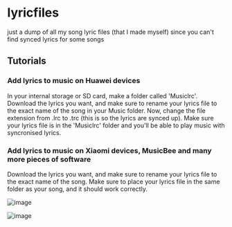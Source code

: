 # lyricfiles
just a dump of all my song lyric files (that I made myself) since you can't find synced lyrics for some songs

## Tutorials

### Add lyrics to music on Huawei devices

In your internal storage or SD card, make a folder called 'Musiclrc'. Download the lyrics you want, and make sure to rename your lyrics file to the exact name of the song in your Music folder. Now, change the file extension from .lrc to .trc (this is so the lyrics are synced up). Make sure your lyrics file is in the 'Musiclrc' folder and you'll be able to play music with syncronised lyrics.

### Add lyrics to music on Xiaomi devices, MusicBee and many more pieces of software

Download the lyrics you want, and make sure to rename your lyrics file to the exact name of the song. Make sure to place your lyrics file in the same folder as your song, and it should work correctly.

![image](https://user-images.githubusercontent.com/56035537/140179440-46b22f1b-7077-4de6-8e38-621980693fad.png)

![image](https://user-images.githubusercontent.com/56035537/140179471-a946c58f-191e-49dc-aeab-ae241735d8bf.png)
